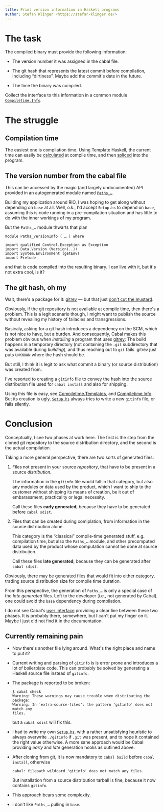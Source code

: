 ```yaml
---
title: Print version information in Haskell programs
author: Stefan Klinger <https://stefan-klinger.de/>
---
```


The task
========

The compiled binary must provide the following information:

  * The version number it was assigned in the cabal file.

  * The git hash that represents the latest commit before compilation,
    including “dirtiness”.  Maybe add the commit's date in the future.

  * The time the binary was compiled.

Collect the interface to this information in a common module
[`Compiletime.Info`][1].


The struggle
============

Compilation time
----------------

The easiest one is compilation time.  Using Template Haskell, the
current time can easily be [calculated][2] at compile time, and then
[spliced][3] into the program.


The version number from the cabal file
--------------------------------------

This can be accessed by the magic (and largely undocumented) API
provided in an autogenerated module named [`Paths_…`][4]

Building my application around RIO, I was hoping to get along without
depending on `base` at all.  Well, o.k., I'd accept `Setup.hs` to
depend on `base`, assuming this is code running in a pre-compilation
situation and has little to do with the inner workings of my program.

But the `Paths_…` module thwarts that plan

    module Paths_versionInfo ( … ) where

    import qualified Control.Exception as Exception
    import Data.Version (Version(..))
    import System.Environment (getEnv)
    import Prelude

and that is code compiled into the resulting binary.  I can live with
it, but it's not extra cool, is it?


The git hash, oh my
-------------------

Wait, there's a package for it: [gitrev][5] — but that just [don't cut
the mustard][6].

Obviously, if the git repository is not available at compile time,
then there's a problem.  This is a legit scenario though, I might want
to publish the source without revealing my history of fallacies and
transgressions.

Basicaly, asking for a git hash introduces a dependency on the SCM,
which is not nice to have, but a burden.  And consequently, Cabal
makes this problem obvious when *installing* a program that uses
[gitrev][6]: The build happens in a temporary directory (not
containing the `.git` subdirectory that was available during
*building*), and thus reaching out to `git` fails.  gitrev just puts
`UNKNOWN` where the hash should be.

But still, I think it is legit to ask what commit a binary (or source
distribution) was created from.

I've resorted to creating a `gitinfo` file to convey the hash into the
source distribution file used for `cabal install` and also for
shipping.

Using this file is easy, see [Compiletime.Templates][7], and
[Compiletime.Info][8].  But its creation is ugly, [`Setup.hs`][9]
always tries to write a new `gitinfo` file, or fails silently.


Conclusion
==========

Conceptually, I see two phases at work here.  The first is the step
from the cloned git repository to the source distribution directory,
and the second is the actual compilation.

Taking a more general perspective, there are two sorts of generated
files:

 1. Files not present in your source *repository*, that have to be
    present in a source *distribution*.

    The information in the `gitinfo` file would fall in that category,
    but also any modules or data used by the product, which I want to
    ship to the customer without shipping its means of creation, be it
    out of embarassment, practicality or legal necessity.

    Call these files **early generated**, because they have to be
    generated before `cabal sdist`.

 2. Files that can be created during comiplation, from information in
    the source distribution alone.

    This category is the “classical” compile-time generated stuff,
    e.g. compilation time, but also the `Paths_…` module, and other
    precomputed data used by the product whose computation cannot be
    done at source distribution.

    Call these files **late generated**, because they can be generated
    after `cabal sdist`.

Obviously, there may be generated files that would fit into either
category, trading source distribution size for compile time duration.

From this perspective, the generation of `Paths_…` is only a special
case of the *late generated* files.  Left to the developer (i.e., not
generated by Cabal), one could avoid the `base` dependency during
compilation.

I do not see Cabal's [user interface][11] providing a clear line
between these two phases.  It is probably there, somewhere, but I
can't put my finger on it.  Maybe I just did not find it in the
documentation.


Currently remaining pain
------------------------

  * Now there's another file lying around.  What's the right place and
    name to put it?

  * Current writing and parsing of `gitinfo` is is error prone and
    introduces a lot of boilerplate code.  This can probably be solved
    by generating a Haskell source file instead of `gitinfo`.

  * The package is reported to be broken:

        $ cabal check
        Warning: These warnings may cause trouble when distributing the package:
        Warning: In 'extra-source-files': the pattern 'gitinfo' does not match any
        files.

    but a `cabal sdist` will fix this.

  * I had to write my own [`Setup.hs`](Setup.hs), with a rather
    unsatisfying heuristic to always overwrite `./gitinfo` if `.git`
    was present, and to hope it contained the right value otherwise.
    A more sane approach would be Cabal providing *early* and *late*
    generation hooks as outlined above.

  * After cloning from git, it is now mandatory to `cabal build`
    before `cabal install`, otherwise

        cabal: filepath wildcard 'gitinfo' does not match any files.

    But installation from a source distribution tarball is fine,
    because it now contains `gitinfo`.

  * This approach bears some complexity.

  * I don't like `Paths_…` pulling in `base`.


[1]: src/Compiletime/Info.hs
[2]: src/Compiletime/Templates.hs#L7-L11
[3]: src/Compiletime/Info.hs#L12-L13
[4]: src/Compiletime/Info.hs#L15-L16
[5]: https://www.stackage.org/haddock/lts-18.2/gitrev-1.3.1/Development-GitRev.html
[6]: https://github.com/acfoltzer/gitrev/issues/23
[7]: src/Compiletime/Templates.hs#L13-L14
[8]: src/Compiletime/Info.hs#L18-L19
[9]: Setup.hs#L12-L29
[10]: https://hackage.haskell.org/package/Cabal-3.4.0.0/docs/Distribution-Simple.html
[11]: https://cabal.readthedocs.io/en/3.4/index.html
